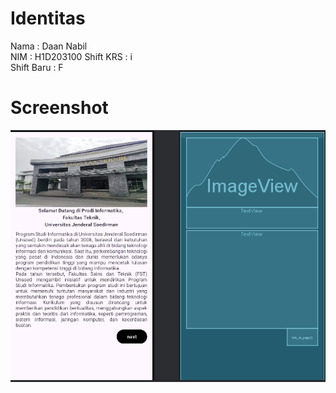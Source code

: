 # Identitas
Nama : Daan Nabil   
NIM : H1D203100 
Shift KRS : i  
Shift Baru : F  

# Screenshot
![Gambar 1](SS.png)